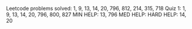 Leetcode problems solved: 1, 9, 13, 14, 20, 796, 812, 214, 315, 718
Quiz 1: 1, 9, 13, 14, 20, 796, 800, 827
MIN HELP: 13, 796
MED HELP:
HARD HELP: 14, 20
